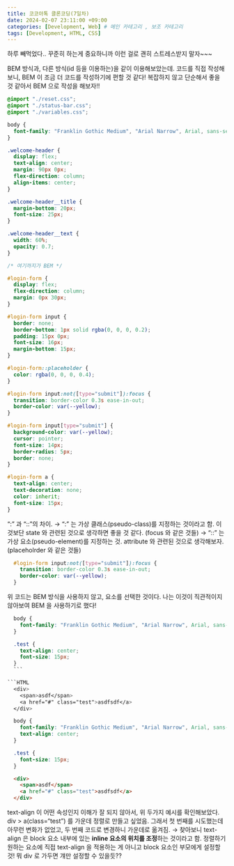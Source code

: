 ```yaml
---
title: 코코아톡 클론코딩(7일차)
date: 2024-02-07 23:11:00 +09:00
categories: [Development, Web] # 메인 카테고리 , 보조 카테고리
tags: [Development, HTML, CSS]
---
```


하루 빼먹었다.. 꾸준히 하는게 중요하니까
이런 걸로 괜히 스트레스받지 말자~~~

BEM 방식과, 다른 방식(id 등을 이용하는)을 같이 이용해보았는데.
코드를 직접 작성해보니, BEM 이 조금 더 코드를 작성하기에 편할 것 같다!
복잡하지 않고 단순해서 좋을 것 같아서 BEM 으로 작성을 해보자!!

```css
@import "./reset.css";
@import "./status-bar.css";
@import "./variables.css";

body {
  font-family: "Franklin Gothic Medium", "Arial Narrow", Arial, sans-serif;
}

.welcome-header {
  display: flex;
  text-align: center;
  margin: 90px 0px;
  flex-direction: column;
  align-items: center;
}

.welcome-header__title {
  margin-bottom: 20px;
  font-size: 25px;
}

.welcome-header__text {
  width: 60%;
  opacity: 0.7;
}

/* 여기까지가 BEM */

#login-form {
  display: flex;
  flex-direction: column;
  margin: 0px 30px;
}

#login-form input {
  border: none;
  border-bottom: 1px solid rgba(0, 0, 0, 0.2);
  padding: 15px 0px;
  font-size: 16px;
  margin-bottom: 15px;
}

#login-form::placeholder {
  color: rgba(0, 0, 0, 0.4);
}

#login-form input:not([type="submit"]):focus {
  transition: border-color 0.3s ease-in-out;
  border-color: var(--yellow);
}

#login-form input[type="submit"] {
  background-color: var(--yellow);
  cursor: pointer;
  font-size: 14px;
  border-radius: 5px;
  border: none;
}

#login-form a {
  text-align: center;
  text-decoration: none;
  color: inherit;
  font-size: 15px;
}
```

“:” 과 “::”의 차이.
→ “:” 는 가상 클래스(pseudo-class)를 지정하는 것이라고 함. 이것보단 state 와 관련된 것으로 생각하면 좋을 것 같다. (focus 와 같은 것들)
→ “::” 는 가상 요소(pseudo-element)를 지정하는 것. attribute 와 관련된 것으로 생각해보자.(placeholrder 와 같은 것들)

```CSS
  #login-form input:not([type="submit"]):focus {
    transition: border-color 0.3s ease-in-out;
    border-color: var(--yellow);
  }
```

위 코드는 BEM 방식을 사용하지 않고, 요소를 선택한 것이다.
나는 이것이 직관적이지 않아보여 BEM 을 사용하기로 했다!

````CSS
  body {
    font-family: "Franklin Gothic Medium", "Arial Narrow", Arial, sans-serif;
  }

  .test {
    text-align: center;
    font-size: 15px;
  }
  ```

```HTML
  <div>
    <span>asdf</span>
    <a href="#" class="test">asdfsdf</a>
  </div>
````

```CSS
  body {
    font-family: "Franklin Gothic Medium", "Arial Narrow", Arial, sans-serif;
    text-align: center;
  }

  .test {
    font-size: 15px;
  }
```

```HTML
  <div>
    <span>asdf</span>
    <a href="#" class="test">asdfsdf</a>
  </div>
```

text-align 이 어떤 속성인지 이해가 잘 되지 않아서, 위 두가지 예시를 확인해보았다. div > a(class=“test”) 를 가운데 정렬로 만들고 싶었음. 그래서 첫 번째를 시도했는데 아무런 변화가 없었고, 두 번째 코드로 변경하니 가운데로 옮겨짐. → 찾아보니 text-align 은 block 요소 내부에 있는 **inline 요소의 위치를 조정**하는 것이라고 함. 정렬하기 원하는 요소에 직접 text-align 을 적용하는 게 아니고 block 요소인 부모에게 설정할 것! 뭐 div 로 가두면 걔만 설정할 수 있을듯??
